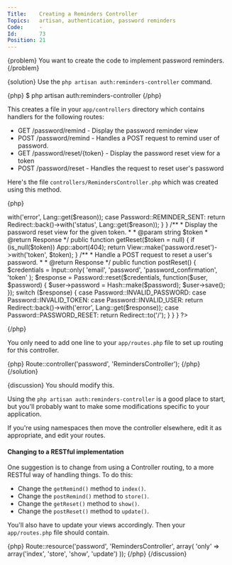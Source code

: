 ```yaml
---
Title:    Creating a Reminders Controller
Topics:   artisan, authentication, password reminders
Code:     -
Id:       73
Position: 21
---
```


{problem}
You want to create the code to implement password reminders.
{/problem}

{solution}
Use the `php artisan auth:reminders-controller` command.

{php}
$ php artisan auth:reminders-controller
{/php}

This creates a file in your `app/controllers` directory which contains handlers for the following routes:

* GET /password/remind - Display the password reminder view
* POST /password/remind - Handles a POST request to remind user of password.
* GET /password/reset/{token} - Display the password reset view for a token
* POST /password/reset - Handles the request to reset user's password

Here's the file `controllers/RemindersController.php` which was created using this method.

{php}
<?php

class RemindersController extends Controller {

  /**
   * Display the password reminder view.
   *
   * @return Response
   */
  public function getRemind()
  {
    return View::make('password.remind');
  }

  /**
   * Handle a POST request to remind a user of their password.
   *
   * @return Response
   */
  public function postRemind()
  {
    switch (Password::remind(Input::only('email')))
    {
      case Password::INVALID_USER:
        return Redirect::back()->with('error', Lang::get($reason));

      case Password::REMINDER_SENT:
        return Redirect::back()->with('status', Lang::get($reason));
    }
  }

  /**
   * Display the password reset view for the given token.
   *
   * @param  string  $token
   * @return Response
   */
  public function getReset($token = null)
  {
    if (is_null($token)) App::abort(404);

    return View::make('password.reset')->with('token', $token);
  }

  /**
   * Handle a POST request to reset a user's password.
   *
   * @return Response
   */
  public function postReset()
  {
    $credentials = Input::only(
      'email', 'password', 'password_confirmation', 'token'
    );

    $response = Password::reset($credentials, function($user, $password)
    {
      $user->password = Hash::make($password);

      $user->save();
    });

    switch ($response)
    {
      case Password::INVALID_PASSWORD:
      case Password::INVALID_TOKEN:
      case Password::INVALID_USER:
        return Redirect::back()->with('error', Lang::get($response));

      case Password::PASSWORD_RESET:
        return Redirect::to('/');
    }
  }
}
?>
{/php}

You only need to add one line to your `app/routes.php` file to set up routing for this controller.

{php}
Route::controller('password', 'RemindersController');
{/php}
{/solution}

{discussion}
You should modify this.

Using the `php artisan auth:reminders-controller` is a good place to start, but you'll probably want to make some modifications specific to your application.

If you're using namespaces then move the controller elsewhere, edit it as appropriate, and edit your routes.

#### Changing to a RESTful implementation

One suggestion is to change from using a Controller routing, to a more RESTful way of handling things. To do this:

* Change the `getRemind()` method to `index()`.
* Change the `postRemind()` method to `store()`.
* Change the `getReset()` method to `show()`.
* Change the `postReset()` method to `update()`.

You'll also have to update your views accordingly. Then your `app/routes.php` file should contain.

{php}
Route::resource('password', 'RemindersController', array(
    'only' => array('index', 'store', 'show', 'update')
));
{/php}
{/discussion}
